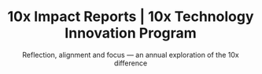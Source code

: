 ---
title: 10x Impact Reports | 10x Technology Innovation Program
description: Find out about the impact of 10x projects and products, and how investment dollars have supported the work of improving government digital services.
layout: layouts/impact-list-page.html
permalink: /about/impact-reports{% if pagination.pageNumber > 0 %}/{{ pagination.pageNumber }}{% endif %}/index.html
pageBrow: About
pageTitle: Our impact
subtitle: Reflection, alignment and focus — an annual exploration of the 10x difference
mainNavPageTitle: About 10x
theme: 8
return-to-top_text: Return to top
order: 2
redirect_from: 
  - /reports/
eleventyNavigation:
  parent: root
  key: Impact
  order: 3
pagination:
  data: collections.reports
  size: 7
  alias: reports
---